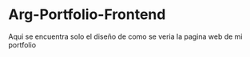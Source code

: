 # Arg-Portfolio-Frontend
Aqui se encuentra solo el diseño de como se veria la pagina web de mi portfolio
